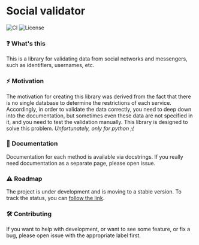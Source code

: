 # Social validator

![CI](https://github.com/flacy/social-validator/actions/workflows/ci.yml/badge.svg)
![License](https://img.shields.io/github/license/flacy/social-validator)

### ❓ What's this
This is a library for validating data from social networks and messengers,
such as identifiers, usernames, etc.

### ⚡ Motivation
The motivation for creating this library was derived from the fact that there
is no single database to determine the restrictions of each service.
Accordingly, in order to validate the data correctly, you need to deep down
into the documentation, but sometimes even these data are not specified in it,
and you need to test the validation manually. This library is designed to
solve this problem. *Unfortunately, only for python ;(*

### 📑 Documentation
Documentation for each method is available via docstrings.
If you really need documentation as a separate page, please open issue.

### ⚠️ Roadmap
The project is under development and is moving to a stable version.
To track the status, you can [follow the link](https://github.com/users/Flacy/projects/1).

### 🛠️ Contributing
If you want to help with development, or want to see some feature, or fix a
bug, please open issue with the appropriate label first.